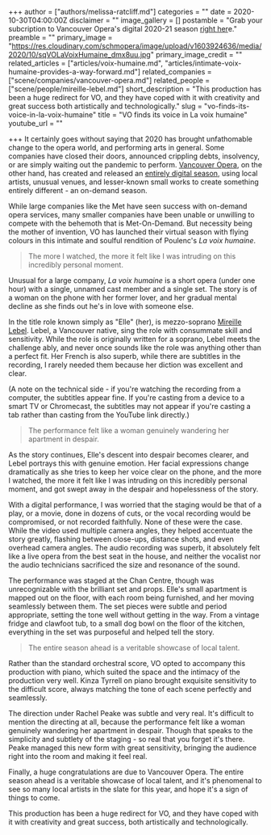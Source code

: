 +++
author = ["authors/melissa-ratcliff.md"]
categories = ""
date = 2020-10-30T04:00:00Z
disclaimer = ""
image_gallery = []
postamble = "Grab your subcription to Vancouver Opera's digital 2020-21 season [right her](https://digital.vancouveropera.ca/)e."
preamble = ""
primary_image = "https://res.cloudinary.com/schmopera/image/upload/v1603924636/media/2020/10/sqVOLaVoixHumaine_dmx8uu.jpg"
primary_image_credit = ""
related_articles = ["articles/voix-humaine.md", "articles/intimate-voix-humaine-provides-a-way-forward.md"]
related_companies = ["scene/companies/vancouver-opera.md"]
related_people = ["scene/people/mireille-lebel.md"]
short_description = "This production has been a huge redirect for VO, and they have coped with it with creativity and great success both artistically and technologically."
slug = "vo-finds-its-voice-in-la-voix-humaine"
title = "VO finds its voice in La voix humaine"
youtube_url = ""

+++
It certainly goes without saying that 2020 has brought unfathomable change to the opera world, and performing arts in general. Some companies have closed their doors, announced crippling debts, insolvency, or are simply waiting out the pandemic to perform. [Vancouver Opera](/scene/companies/vancouver-opera/), on the other hand, has created and released an [entirely digital season](https://digital.vancouveropera.ca/), using local artists, unusual venues, and lesser-known small works to create something entirely different - an on-demand season. 

While large companies like the Met have seen success with on-demand opera services, many smaller companies have been unable or unwilling to compete with the behemoth that is Met-On-Demand. But necessity being the mother of invention, VO has launched their virtual season with flying colours in this intimate and soulful rendition of Poulenc's _La voix humaine_. 

> The more I watched, the more it felt like I was intruding on this incredibly personal moment.

Unusual for a large company, _La voix humaine_ is a short opera (under one hour) with a single, unnamed cast member and a single set. The story is of a woman on the phone with her former lover, and her gradual mental decline as she finds out he's in love with someone else. 

In the title role known simply as "Elle" (her), is mezzo-soprano [Mireille Lebel](/scene/people/mireille-lebel/). Lebel, a Vancouver native, sing the role with consummate skill and sensitivity. While the role is originally written for a soprano, Lebel meets the challenge ably, and never once sounds like the role was anything other than a perfect fit. Her French is also superb, while there are subtitles in the recording, I rarely needed them because her diction was excellent and clear. 

(A note on the technical side - if you're watching the recording from a computer, the subtitles appear fine. If you're casting from a device to a smart TV or Chromecast, the subtitles may not appear if you're casting a tab rather than casting from the YouTube link directly.)

> The performance felt like a woman genuinely wandering her apartment in despair.

As the story continues, Elle's descent into despair becomes clearer, and Lebel portrays this with genuine emotion. Her facial expressions change dramatically as she tries to keep her voice clear on the phone, and the more I watched, the more it felt like I was intruding on this incredibly personal moment, and got swept away in the despair and hopelessness of the story. 

With a digital performance, I was worried that the staging would be that of a play, or a movie, done in dozens of cuts, or the vocal recording would be compromised, or not recorded faithfully. None of these were the case. While the video used multiple camera angles, they helped accentuate the story greatly, flashing between close-ups, distance shots, and even overhead camera angles. The audio recording was superb, it absolutely felt like a live opera from the best seat in the house, and neither the vocalist nor the audio technicians sacrificed the size and resonance of the sound. 

The performance was staged at the Chan Centre, though was unrecognizable with the brilliant set and props. Elle's small apartment is mapped out on the floor, with each room being furnished, and her moving seamlessly between them. The set pieces were subtle and period appropriate, setting the tone well without getting in the way. From a vintage fridge and clawfoot tub, to a small dog bowl on the floor of the kitchen, everything in the set was purposeful and helped tell the story. 

> The entire season ahead is a veritable showcase of local talent.

Rather than the standard orchestral score, VO opted to accompany this production with piano, which suited the space and the intimacy of the production very well. Kinza Tyrrell on piano brought exquisite sensitivity to the difficult score, always matching the tone of each scene perfectly and seamlessly. 

The direction under Rachel Peake was subtle and very real. It's difficult to mention the directing at all, because the performance felt like a woman genuinely wandering her apartment in despair. Though that speaks to the simplicity and subtlety of the staging - so real that you forget it's there. Peake managed this new form with great sensitivity, bringing the audience right into the room and making it feel real. 

Finally, a huge congratulations are due to Vancouver Opera. The entire season ahead is a veritable showcase of local talent, and it's phenomenal to see so many local artists in the slate for this year, and hope it's a sign of things to come. 

This production has been a huge redirect for VO, and they have coped with it with creativity and great success, both artistically and technologically.